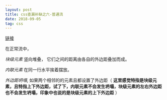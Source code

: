 ```yaml
---
layout: post
title: css查漏补缺之六-普通流
date: 2018-09-05
tag: css
---
```


[链接](https://developer.mozilla.org/en-US/docs/Learn/CSS/CSS_layout/Normal_Flow)

在正常流中，

*块级元素* 竖向堆叠， 它们之间的距离由各自的外边距叠加而成。

*内联元素* 在同一行水平挨着摆放。

*外边距坍塌*, 如果两个相邻的的元素且都设置了外边距（ **这里感觉特指是块级元素，且特指上下外边距，试了下，内联元素不会发生坍塌，块级元素的左右外边距也不会发生坍塌，印象中也说的是块级元素的上下外边距** ）
